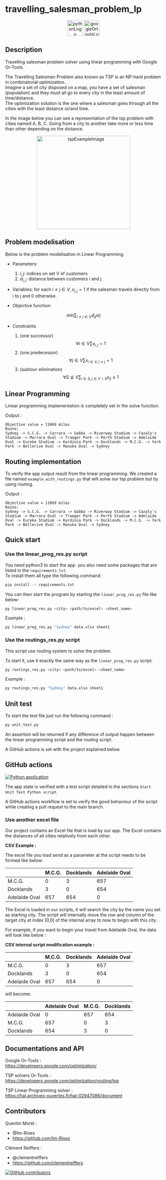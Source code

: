 # travelling_salesman_problem_lp

<p align="center">
    <img src="https://img.shields.io/badge/Python-3776AB?style=for-the-badge&logo=python&logoColor=white" alt="pythonLogo" style="height:50px"/>
    <img src="https://user-images.githubusercontent.com/59691442/174799409-9bd85fe6-b58e-4ba3-a4a4-cdfaaa5b91f0.jpg" alt="googleOrtoolsLogo" style="height:50px"/>
</p>

## Description

Travelling salesman problem solver using linear programming with Google Or-Tools.

The Travelling Salesman Problem also known as TSP is an NP-hard problem in combinatorial optimization.  
Imagine a set of city disposed on a map, you have a set of salesman (population) and they must all go to every city in
the least amount of time/distance.  
The optimization solution is the one where a salesman goes through all the cities with the least distance or/and time.

In the image below you can see a representation of the tsp problem with cities named A, B, C. Going from a city to
another take more or less time than other depending on the distance.

<!-- <p align="center">
    <img src="https://user-images.githubusercontent.com/59691442/165635831-5bfc72b5-0dd3-4a9f-afb0-b5ffd402ee88.png" alt="tspExampleImage" style="height:400px"/>
</p> -->

<p align="center">
    <img src="https://user-images.githubusercontent.com/59691442/175610459-6ff46e53-08f3-45a1-b2c6-3d17761158c7.png" alt="tspExampleImage" style="height:300px"/>
</p>

## Problem modelisation

Below is the problem modelisation in Linear Programming.

- Parameters:
    1. $i,j$: indices on set V of customers
    2. $d_{i,j}$: distance between customers i and j

- Variables: for each $i \ne j \in V, x_{i,j} = 1$ if the salesman travels directly from i to j and 0 otherwise.

- Objective function:

$$min {\sum_{i \ne j \in V}}{d_{ij} x{ij}}$$

- Constraints

    1. (one successor) $$\forall i \in V \sum x_{i,j} = 1$$
    2. (one predecessor) $$\forall j \in V \sum x_{i \in V,i \ne j} = 1$$
    3. (subtour elimination) $$\forall S \nsubseteq V {\sum_{i \in S,j \in V \backslash S}}{x_{ij}} \geq 1$$

<!--
<p align="center">
    <img src="https://user-images.githubusercontent.com/59691442/169556846-231900f0-2195-478d-be14-0990f52ea1b4.png" alt="tspExampleImage" style="height:400px"/>
</p>
-->

## Linear Programming

Linear programming implementation is completely set in the solve function.

Output :

```
Objective value = 11669 miles
Route:
Sydney -> S.C.G. -> Carrara -> Gabba -> Riverway Stadium -> Cazaly's Stadium -> Marrara Oval -> Traeger Park -> Perth Stadium -> Adelaide Oval -> Eureka Stadium -> Kardinia Park -> Docklands -> M.C.G. -> York Park -> Bellerive Oval -> Manuka Oval -> Sydney
```

## Routing implementation

To verify the app output result from the linear programming. We created a file named `example_with_routings.py` that will
solve our tsp problem but
by using routing.

Output :

```
Objective value = 11669 miles
Route:
Sydney -> S.C.G. -> Carrara -> Gabba -> Riverway Stadium -> Cazaly's Stadium -> Marrara Oval -> Traeger Park -> Perth Stadium -> Adelaide Oval -> Eureka Stadium -> Kardinia Park -> Docklands -> M.C.G. -> York Park -> Bellerive Oval -> Manuka Oval -> Sydney
```

## Quick start

### Use the linear_prog_res.py script

You need python3 to start the app. you also need some packages that are listed in the `requirements.txt`.  
To install them all type the following command :

```bash
pip install -r requirements.txt
```

You can then start the program by starting the `linear_prog_res.py` file like below:

```bash
py linear_prog_res.py <city> <path/to/excel> <sheet_name>
```

Example :

```bash
py linear_prog_res.py "Sydney" data.xlsx sheet1 
```

### Use the routings_res.py script

This script use routing system to solve the problem.

To start it, use it exactly the same way as the `linear_prog_res.py` script.

```bash
py routings_res.py <city> <path/to/excel> <sheet_name>
```

Example :

```bash
py routings_res.py "Sydney" data.xlsx sheet1
```

## Unit test

To start the test file just run the following command :

```bash
py unit_test.py
```

An assertion will be returned if any difference of output happen between the linear programming script and the routing
script.

A GitHub actions is set with the project explained below.

## GitHub actions

[![Python application](https://github.com/Im-Rises/travelling_salesman_problem_lp/actions/workflows/python-app.yml/badge.svg?branch=main)](https://github.com/Im-Rises/travelling_salesman_problem_lp/actions/workflows/python-app.yml)

The app state is verified with a test script detailed in the sections `Start Unit Test Python script`.

A GitHub actions workflow is set to verify the good behaviour of the script while creating a pull request to the main
branch.

### Use another excel file

Our project contains an Excel file that is load by our app.
The Excel contains the distances of all cities relatively from each other.

**CSV Example :**

The excel file you load send as a parameter at the script needs to be formed like below:

|               | M.C.G. | Docklands | Adelaide Oval |
|---------------|--------|-----------|---------------|
| M.C.G.        | 0      | 3         | 657           |
| Docklands     | 3      | 0         | 654           |
| Adelaide Oval | 657    | 654       | 0             |

The Excel is loaded in our scripts, it will search the city by the name you set as starting city. The script will
internally move the row and column of the target city at index [0,0] of the internal array to now to begin with this
city.

For example, if you want to begin your travel from Adelaide Oval, the data will look like below :

**CSV internal script modification example :**

|               | M.C.G. | Docklands | Adelaide Oval |
|---------------|--------|-----------|---------------|
| M.C.G.        | 0      | 3         | 657           |
| Docklands     | 3      | 0         | 654           |
| Adelaide Oval | 657    | 654       | 0             |

will become:

|               | Adelaide Oval | M.C.G. | Docklands |
|---------------|---------------|--------|-----------|
| Adelaide Oval | 0             | 657    | 654       |
| M.C.G.        | 657           | 0      | 3         |
| Docklands     | 654           | 3      | 0         |

## Documentations and API

Google Or-Tools :  
<https://developers.google.com/optimization/>

TSP solvers Or-Tools :  
<https://developers.google.com/optimization/routing/tsp>

TSP Linear Programming solver :  
<https://hal.archives-ouvertes.fr/hal-02947086/document>

## Contributors

Quentin Morel :

- @Im-Rises
- <https://github.com/Im-Rises>

Clément Reiffers :

- @clementreiffers
- <https://github.com/clementreiffers>

[![GitHub contributors](https://contrib.rocks/image?repo=im-rises/travelling_salesman_problem_lp)](https://github.com/im-rises/travelling_salesman_problem_lp/graphs/contributors)
